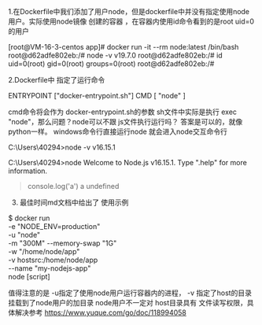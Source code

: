 
1.在Dockerfile中我们添加了用户node，但是dockerfile中并没有指定使用node用户。实际使用node镜像
创建的容器 ，在容器内使用id命令看到的是root uid=0的用户


[root@VM-16-3-centos app]# docker run -it --rm node:latest  /bin/bash
root@d62adfe802eb:/# node  -v
v19.7.0
root@d62adfe802eb:/# id
uid=0(root) gid=0(root) groups=0(root)
root@d62adfe802eb:/# 



2.Dockerfile中 指定了运行命令

ENTRYPOINT ["docker-entrypoint.sh"]
CMD [ "node" ]

cmd命令将会作为 docker-entrypoint.sh的参数 sh文件中实际是执行  exec "node"，那么问题？node可以不跟
js文件执行运行吗？ 答案是可以的，就像python一样。 
windows命令行直接运行node 就会进入node交互命令行

C:\Users\40294>node -v
v16.15.1

C:\Users\40294>node
Welcome to Node.js v16.15.1.
Type ".help" for more information.
> console.log('a')
a
undefined
>


3. 最佳时间md文档中给出了 使用示例


$ docker run \
  -e "NODE_ENV=production" \
  -u "node" \
  -m "300M" --memory-swap "1G" \
  -w "/home/node/app" \
  -v hostsrc:/home/node/app \
  --name "my-nodejs-app" \
  node [script]

  值得注意的是 -u指定了使用node用户运行容器内的进程， -v 指定了host的目录挂载到了node用户的加目录
  node用户不一定对 host目录具有 文件读写权限，具体解决参考
  https://www.yuque.com/go/doc/118994058
